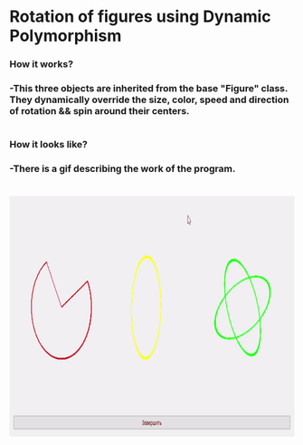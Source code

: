 # Rotation of figures using  Dynamic Polymorphism

### How it works?
### -This three objects are inherited from the base "Figure" class. They dynamically override the size, color, speed and direction of rotation && spin around their centers.

# 

### How it looks like?
### -There is a gif describing the work of the program.

# 

<img src="/imagesREADME/5.gif" width="870" height="425"/>


